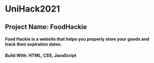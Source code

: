 # UniHack2021
## Project Name: FoodHackie

#### Food Hackie is a website that helps you properly store your goods and track their expiration dates.


#### Build With: HTML, CSS, JavaScript
